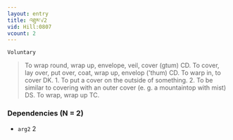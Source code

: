```yaml
---
layout: entry
title: འཐུམ་√2
vid: Hill:0807
vcount: 2
---
```

`Voluntary` 
> To wrap round, wrap up, envelope, veil, cover (gtum) CD\.
 To cover, lay over, put over, coat, wrap up, envelop ('thum) CD\.
 To warp in, to cover DK\.
 1\.
 To put a cover on the outside of something\.
 2\.
 To be similar to covering with an outer cover (e\.
g\.
 a mountaintop with mist) DS\.
 To wrap, wrap up TC\.

### Dependencies (N = 2)
* `arg2` 2
